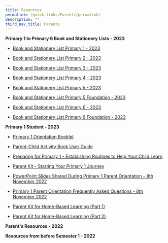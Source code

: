 ```yaml
---
title: Resources
permalink: /quick-links/Parents/permalink/
description: ""
third_nav_title: Parents
---
```

**Primary 1 to Primary 6 Book and Stationery Lists - 2023**<br>
*   [Book and Stationery List Primary 1 - 2023](/files/Parent%20Resources/ParentResourcesP1Student2023/P1%20Orientation%20Booklet%202023.pdf)

*  [Book and Stationery List Primary 2 - 2023](/files/Parent%20Resources/ParentResourcesP1Student2023/Parent%20Child%20Activity%20ReadySetGo.pdf)

*  [Book and Stationery List Primary 3 - 2023](/files/Parent%20Resources/ParentResourcesP1Student2023/Parent%20Child%20Activity%20ReadySetGo.pdf)

*  [Book and Stationery List Primary 4 - 2023](/files/Parent%20Resources/ParentResourcesP1Student2023/Parent%20Child%20Activity%20ReadySetGo.pdf)

*  [Book and Stationery List Primary 5 - 2023](/files/Parent%20Resources/ParentResourcesP1Student2023/Parent%20Child%20Activity%20ReadySetGo.pdf)

*  [Book and Stationery List Primary 5 Foundation - 2023](/files/Parent%20Resources/ParentResourcesP1Student2023/Parent%20Child%20Activity%20ReadySetGo.pdf)

*  [Book and Stationery List Primary 6 - 2023](/files/Parent%20Resources/ParentResourcesP1Student2023/Parent%20Child%20Activity%20ReadySetGo.pdf)

*  [Book and Stationery List Primary 6 Foundation - 2023](/files/Parent%20Resources/ParentResourcesP1Student2023/Parent%20Child%20Activity%20ReadySetGo.pdf)


**Primary 1 Student - 2023**<br>
*   [Primary 1 Orientation Booklet](/files/Parent%20Resources/ParentResourcesP1Student2023/P1%20Orientation%20Booklet%202023.pdf)

*  [Parent-Child Activity Book User Guide](/files/Parent%20Resources/ParentResourcesP1Student2023/Parent%20Child%20Activity%20ReadySetGo.pdf)

*   [Preparing for Primary 1 - Establishing Routines to Help Your Child Learn](/files/Parent%20Resources/ParentResourcesP1Student2023/Preparing%20for%20P1%20Establishing%20Routines%20To%20Help%20Your%20Child%20Learn.pdf)

*   [Parent Kit - Starting Your Primary 1 Journey](/files/Parent%20Resources/ParentResourcesP1Student2023/Parent%20Kit%20Starting%20Your%20Primary%201%20Journey.pdf)

*   [PowerPoint Slides Shared During Primary 1 Parent Orientation - 8th November 2022](/files/Parent%20Resources/ParentResourcesP1Student2023/PowerPoint%20Slides%20Shared%20During%20P1%20Parent%20Orientation%202022%208th%20Nov%2022.pdf)

*   [Primary 1 Parent Orientation Frequently Asked Questions - 8th November 2022](/files/Parent%20Resources/ParentResourcesP1Student2023/P1%20Parent%20Orientation%20FAQ%208th%20Nov%202022.pdf)

*   [Parent Kit for Home-Based Learning&nbsp;(Part 1)](/files/resource-kit---hbl-(part-1).pdf)

*   [Parent Kit for Home-Based Learning&nbsp;(Part 2)](/files/Resource%20Kit%20-%20HBL%20(Part%202).pdf)

**Parent's Resources - 2022**<br>


**Resources from before Semester 1 - 2022**<br>